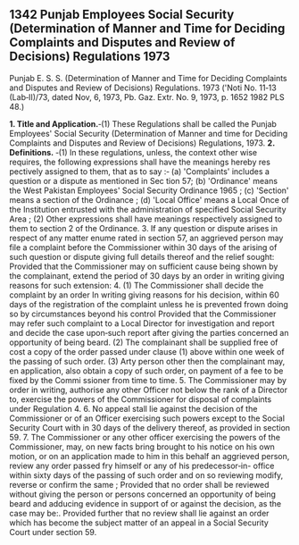 ## 1342 Punjab Employees Social Security (Determination of Manner and Time for Deciding Complaints and Disputes and Review of Decisions) Regulations 1973
 
Punjab E. S. S. (Determination of Manner and Time for Deciding Complaints and Disputes and Review of Decisions) Regulations. 1973
('Noti No. 11‑13 (Lab‑II)/73, dated Nov, 6, 1973, Pb. Gaz. Extr. No. 9, 1973, p. 1652 1982 PLS 48.)

**1. Title and Application.**‑(1) These Regulations shall be called the Punjab Employees' Social Security (Determination of Manner and time for Deciding Complaints and Disputes and Review of Decisions) Regulations, 1973.
**2. Definitions.**
‑(1) In these regulations, unless, the context other wise requires, the following expressions shall have the meanings hereby res pectively assigned to them, that as to say :‑
   (a) 'Complaints' includes a question or a dispute as mentioned in Sec tion 57;
   (b) 'Ordinance' means the West Pakistan Employees' Social Security Ordinance 1965 ;
   (c) 'Section' means a section of the Ordinance ;
   (d) 'Local Office' means a Local Once of the Institution entrusted with the administration of specified Social Security Area ;
   (2) Other expressions shall have meanings respectively assigned to them to section 2 of the Ordinance.
3. If any question or dispute arises in respect of any matter enume rated in section 57, an aggrieved person may file a complaint before the Commissioner within 30 days of the arising of such question or dispute giving full details thereof and the relief sought:
   Provided that the Commissioner may on sufficient cause being shown by the complainant, extend the period of 30 days by an order in writing giving reasons for such extension:
4. (1) The Commissioner shall decide the complaint by an order In writing giving reasons for his decision, within 60 days of the registration of the complaint unless he is prevented frown doing so by circumstances beyond his control
   Provided that the Commissioner may refer such complaint to a Local Director for investigation and report and decide the case upon‑such report after giving the parties concerned an opportunity of being beard.
   (2) The complainant shall be supplied free of cost a copy of the order passed under clause (1) above within one week of the passing of such order.
   (3) Arty person other then the complainant may, en application, also obtain a copy of such order, on payment of a fee to be fixed by the Commi ssioner from time to time.
5. The Commissioner may by order in writing, authorise any other Officer not below the rank of a Director to, exercise the powers of the Commissioner for disposal of complaints under Regulation 4.
6. No appeal stall lie against the decision of the Commissioner or of an Officer exercising such powers except to the Social Security Court with in 30 days of the delivery thereof, as provided in section 59.
7. The Commissioner or any other officer exercising the powers of the Commissioner, may, on new facts bring brought to his notice on his own motion, or on an application made to him in this behalf an aggrieved person, review any order passed fry himself or any of his predecessor‑in- office within sixty days of the passing of such order and on so reviewing modify, reverse or confirm the same ;
   Provided that no order shall be reviewed without giving the person or persons concerned an opportunity of being beard and adducing evidence in support of or against the decision, as the case may be:.
   Provided further that no review shall lie against an order which has become the subject matter of an appeal in a Social Security Court under section 59.

